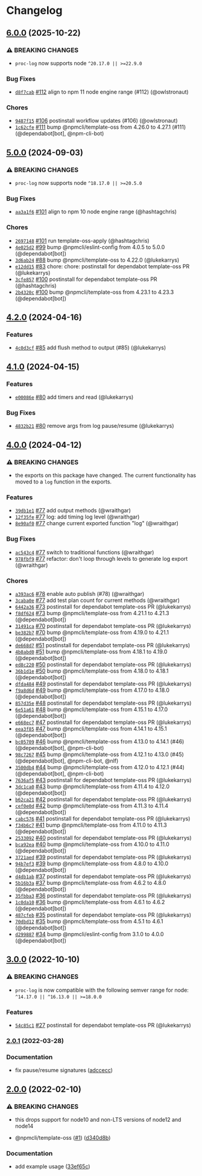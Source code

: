 # Changelog

## [6.0.0](https://github.com/npm/proc-log/compare/v5.0.0...v6.0.0) (2025-10-22)
### ⚠️ BREAKING CHANGES
* `proc-log` now supports node `^20.17.0 || >=22.9.0`
### Bug Fixes
* [`d8f7cab`](https://github.com/npm/proc-log/commit/d8f7cab84f366c5982e37716df9f5dcb0fcc8a68) [#112](https://github.com/npm/proc-log/pull/112) align to npm 11 node engine range (#112) (@owlstronaut)
### Chores
* [`9487f15`](https://github.com/npm/proc-log/commit/9487f156a5ab659ac5977b5a9ba1168ed037f650) [#106](https://github.com/npm/proc-log/pull/106) postinstall workflow updates (#106) (@owlstronaut)
* [`1c62cfe`](https://github.com/npm/proc-log/commit/1c62cfe995b1d0a97c823d52fb81f5238b69f8df) [#111](https://github.com/npm/proc-log/pull/111) bump @npmcli/template-oss from 4.26.0 to 4.27.1 (#111) (@dependabot[bot], @npm-cli-bot)

## [5.0.0](https://github.com/npm/proc-log/compare/v4.2.0...v5.0.0) (2024-09-03)
### ⚠️ BREAKING CHANGES
* `proc-log` now supports node `^18.17.0 || >=20.5.0`
### Bug Fixes
* [`aa3a1f6`](https://github.com/npm/proc-log/commit/aa3a1f65bf38bfd3305a73bdf4b432af12393012) [#101](https://github.com/npm/proc-log/pull/101) align to npm 10 node engine range (@hashtagchris)
### Chores
* [`2697148`](https://github.com/npm/proc-log/commit/2697148878a32af8c56745486dd0ed44b0e403aa) [#101](https://github.com/npm/proc-log/pull/101) run template-oss-apply (@hashtagchris)
* [`4e025d2`](https://github.com/npm/proc-log/commit/4e025d25c53cd85b767fc9e735f756b9f51a7b57) [#99](https://github.com/npm/proc-log/pull/99) bump @npmcli/eslint-config from 4.0.5 to 5.0.0 (@dependabot[bot])
* [`3d6ab24`](https://github.com/npm/proc-log/commit/3d6ab248c75c9bca053755da4fe9c74e894f0066) [#88](https://github.com/npm/proc-log/pull/88) bump @npmcli/template-oss to 4.22.0 (@lukekarrys)
* [`e12dd15`](https://github.com/npm/proc-log/commit/e12dd15f94483daf7237468a6f4c9df96a4b523d) [#83](https://github.com/npm/proc-log/pull/83) chore: chore: postinstall for dependabot template-oss PR (@lukekarrys)
* [`3cfe857`](https://github.com/npm/proc-log/commit/3cfe8571050f83fe0452a107a0696cafe1af1a51) [#100](https://github.com/npm/proc-log/pull/100) postinstall for dependabot template-oss PR (@hashtagchris)
* [`2b4320c`](https://github.com/npm/proc-log/commit/2b4320c544a0e42fc784d5f75d042908a7227cf6) [#100](https://github.com/npm/proc-log/pull/100) bump @npmcli/template-oss from 4.23.1 to 4.23.3 (@dependabot[bot])

## [4.2.0](https://github.com/npm/proc-log/compare/v4.1.0...v4.2.0) (2024-04-16)

### Features

* [`4c0d3cf`](https://github.com/npm/proc-log/commit/4c0d3cfde92e639e81a76655df74e0204a56eec8) [#85](https://github.com/npm/proc-log/pull/85) add flush method to output (#85) (@lukekarrys)

## [4.1.0](https://github.com/npm/proc-log/compare/v4.0.0...v4.1.0) (2024-04-15)

### Features

* [`e00086e`](https://github.com/npm/proc-log/commit/e00086ea425a9cb6a849e3853bd3ae79910b3d44) [#80](https://github.com/npm/proc-log/pull/80) add timers and read (@lukekarrys)

### Bug Fixes

* [`4832b21`](https://github.com/npm/proc-log/commit/4832b21f33513ceb0482ba1757594e9776cff408) [#80](https://github.com/npm/proc-log/pull/80) remove args from log pause/resume (@lukekarrys)

## [4.0.0](https://github.com/npm/proc-log/compare/v3.0.0...v4.0.0) (2024-04-12)

### ⚠️ BREAKING CHANGES

* the exports on this package have changed.  The current functionality has moved to a `log` function in the exports.

### Features

* [`39db1e1`](https://github.com/npm/proc-log/commit/39db1e10e0f10acab4bf02ded5c8b9e6598a6c70) [#77](https://github.com/npm/proc-log/pull/77) add output methods (@wraithgar)
* [`12f35fe`](https://github.com/npm/proc-log/commit/12f35fe4c95caab14966acece3e8fa06ed5e3613) [#77](https://github.com/npm/proc-log/pull/77) log: add timing log level (@wraithgar)
* [`8e90af0`](https://github.com/npm/proc-log/commit/8e90af02d49bed669f9b42d7a31d51d3849aaef1) [#77](https://github.com/npm/proc-log/pull/77) change current exported function "log" (@wraithgar)

### Bug Fixes

* [`ac543c4`](https://github.com/npm/proc-log/commit/ac543c4456443bfa6f044edcfbff2f214e04996b) [#77](https://github.com/npm/proc-log/pull/77) switch to traditional functions (@wraithgar)
* [`978fbf9`](https://github.com/npm/proc-log/commit/978fbf9fbe47a2ec71a61e0adfe61a17c14bce48) [#77](https://github.com/npm/proc-log/pull/77) refactor: don't loop through levels to generate log export (@wraithgar)

### Chores

* [`a393ac6`](https://github.com/npm/proc-log/commit/a393ac604a160c60b677daf2f12658abd25c5f65) [#78](https://github.com/npm/proc-log/pull/78) enable auto publish (#78) (@wraithgar)
* [`3caba0e`](https://github.com/npm/proc-log/commit/3caba0e5209359104e4ae386eb3092bf0a1361be) [#77](https://github.com/npm/proc-log/pull/77) add test plan count for current methods (@wraithgar)
* [`6442a36`](https://github.com/npm/proc-log/commit/6442a3672143060f20cb015808019adbc4378c9f) [#73](https://github.com/npm/proc-log/pull/73) postinstall for dependabot template-oss PR (@lukekarrys)
* [`f8df624`](https://github.com/npm/proc-log/commit/f8df6247c56daf90fe6a9f9042f610cc97662a24) [#73](https://github.com/npm/proc-log/pull/73) bump @npmcli/template-oss from 4.21.1 to 4.21.3 (@dependabot[bot])
* [`31491ca`](https://github.com/npm/proc-log/commit/31491cacfc995dc2811a03ed8718d91520ded2d0) [#70](https://github.com/npm/proc-log/pull/70) postinstall for dependabot template-oss PR (@lukekarrys)
* [`be382b7`](https://github.com/npm/proc-log/commit/be382b7a6eea91f2f59dda5a40f48ac5bf296561) [#70](https://github.com/npm/proc-log/pull/70) bump @npmcli/template-oss from 4.19.0 to 4.21.1 (@dependabot[bot])
* [`de668d7`](https://github.com/npm/proc-log/commit/de668d7d9efdc09c5909c3deb8b7f9b3c7bbb73b) [#51](https://github.com/npm/proc-log/pull/51) postinstall for dependabot template-oss PR (@lukekarrys)
* [`4b8abd0`](https://github.com/npm/proc-log/commit/4b8abd062c223d39842ca1a979341e707847ba39) [#51](https://github.com/npm/proc-log/pull/51) bump @npmcli/template-oss from 4.18.1 to 4.19.0 (@dependabot[bot])
* [`ed8c220`](https://github.com/npm/proc-log/commit/ed8c220a93331069a9d3b5d7e8b1e5d186b54304) [#50](https://github.com/npm/proc-log/pull/50) postinstall for dependabot template-oss PR (@lukekarrys)
* [`36b1d1e`](https://github.com/npm/proc-log/commit/36b1d1ef1be51f7996e0ed0f5645e627d994c14b) [#50](https://github.com/npm/proc-log/pull/50) bump @npmcli/template-oss from 4.18.0 to 4.18.1 (@dependabot[bot])
* [`dfda484`](https://github.com/npm/proc-log/commit/dfda484f3f3f18ddc2e7c0e244d3ab5d2a095f21) [#49](https://github.com/npm/proc-log/pull/49) postinstall for dependabot template-oss PR (@lukekarrys)
* [`f9a8d6d`](https://github.com/npm/proc-log/commit/f9a8d6d954ba383f3a64d291c635b5445ea4bbff) [#49](https://github.com/npm/proc-log/pull/49) bump @npmcli/template-oss from 4.17.0 to 4.18.0 (@dependabot[bot])
* [`857d35e`](https://github.com/npm/proc-log/commit/857d35e1f1023f3ac252743827da42621ce5c30e) [#48](https://github.com/npm/proc-log/pull/48) postinstall for dependabot template-oss PR (@lukekarrys)
* [`6e51a61`](https://github.com/npm/proc-log/commit/6e51a614ed41fd5b50926c0e427282ff65c31acd) [#48](https://github.com/npm/proc-log/pull/48) bump @npmcli/template-oss from 4.15.1 to 4.17.0 (@dependabot[bot])
* [`e668ec7`](https://github.com/npm/proc-log/commit/e668ec7214698b8ce3b2c7c246ea0decafc46a30) [#47](https://github.com/npm/proc-log/pull/47) postinstall for dependabot template-oss PR (@lukekarrys)
* [`eea3f85`](https://github.com/npm/proc-log/commit/eea3f85f3c4c6dc0f39d591d5545b5e982d8812c) [#47](https://github.com/npm/proc-log/pull/47) bump @npmcli/template-oss from 4.14.1 to 4.15.1 (@dependabot[bot])
* [`bc05709`](https://github.com/npm/proc-log/commit/bc05709f98f5f49fd4fa8e16a48ba37da6651157) [#46](https://github.com/npm/proc-log/pull/46) bump @npmcli/template-oss from 4.13.0 to 4.14.1 (#46) (@dependabot[bot], @npm-cli-bot)
* [`98c7267`](https://github.com/npm/proc-log/commit/98c72673600345b4846a4152a316c47e5da10ea2) [#45](https://github.com/npm/proc-log/pull/45) bump @npmcli/template-oss from 4.12.1 to 4.13.0 (#45) (@dependabot[bot], @npm-cli-bot, @nlf)
* [`3500db4`](https://github.com/npm/proc-log/commit/3500db4720fb737430e4dc607a348d457bfaf513) [#44](https://github.com/npm/proc-log/pull/44) bump @npmcli/template-oss from 4.12.0 to 4.12.1 (#44) (@dependabot[bot], @npm-cli-bot)
* [`7636af5`](https://github.com/npm/proc-log/commit/7636af52b117d8083f4d97e4b90ce532c8de1b63) [#43](https://github.com/npm/proc-log/pull/43) postinstall for dependabot template-oss PR (@lukekarrys)
* [`3dc1ca0`](https://github.com/npm/proc-log/commit/3dc1ca0ad5ea12a989be95aad319cde36b4d95f9) [#43](https://github.com/npm/proc-log/pull/43) bump @npmcli/template-oss from 4.11.4 to 4.12.0 (@dependabot[bot])
* [`b62ca21`](https://github.com/npm/proc-log/commit/b62ca21b75b6e878e3f95ccd8e2b84d7ebf38a3f) [#42](https://github.com/npm/proc-log/pull/42) postinstall for dependabot template-oss PR (@lukekarrys)
* [`cef0e0d`](https://github.com/npm/proc-log/commit/cef0e0d8a27e6879ef7d41fc5644ef520c7b92fd) [#42](https://github.com/npm/proc-log/pull/42) bump @npmcli/template-oss from 4.11.3 to 4.11.4 (@dependabot[bot])
* [`cabc576`](https://github.com/npm/proc-log/commit/cabc576873b8081e6440ba6a49406828d5a8b53a) [#41](https://github.com/npm/proc-log/pull/41) postinstall for dependabot template-oss PR (@lukekarrys)
* [`f34b6c7`](https://github.com/npm/proc-log/commit/f34b6c7d0535db65782e3fa993522a1f5df6622e) [#41](https://github.com/npm/proc-log/pull/41) bump @npmcli/template-oss from 4.11.0 to 4.11.3 (@dependabot[bot])
* [`2533092`](https://github.com/npm/proc-log/commit/2533092409fd9a05165aa67a429f20e02a4eb092) [#40](https://github.com/npm/proc-log/pull/40) postinstall for dependabot template-oss PR (@lukekarrys)
* [`bca92ea`](https://github.com/npm/proc-log/commit/bca92eac1f7dcf6a194df132471df7eb60f69ac8) [#40](https://github.com/npm/proc-log/pull/40) bump @npmcli/template-oss from 4.10.0 to 4.11.0 (@dependabot[bot])
* [`3721aed`](https://github.com/npm/proc-log/commit/3721aedec49426d70fff5465425c4a968f790512) [#39](https://github.com/npm/proc-log/pull/39) postinstall for dependabot template-oss PR (@lukekarrys)
* [`94b7ef3`](https://github.com/npm/proc-log/commit/94b7ef3eb362dbd7855737567814e20eaabe507c) [#39](https://github.com/npm/proc-log/pull/39) bump @npmcli/template-oss from 4.8.0 to 4.10.0 (@dependabot[bot])
* [`d4db1ab`](https://github.com/npm/proc-log/commit/d4db1abaddb1754ffc4220f68444388b9c88d7a6) [#37](https://github.com/npm/proc-log/pull/37) postinstall for dependabot template-oss PR (@lukekarrys)
* [`5b16b3a`](https://github.com/npm/proc-log/commit/5b16b3a145b1f238387363e3e87b332ed457673a) [#37](https://github.com/npm/proc-log/pull/37) bump @npmcli/template-oss from 4.6.2 to 4.8.0 (@dependabot[bot])
* [`35fbba3`](https://github.com/npm/proc-log/commit/35fbba37a1aeb96b99737eda9f0ff9f5af192df7) [#36](https://github.com/npm/proc-log/pull/36) postinstall for dependabot template-oss PR (@lukekarrys)
* [`1c0da10`](https://github.com/npm/proc-log/commit/1c0da10c5ec740c6d40fb310f60e91f084827e05) [#36](https://github.com/npm/proc-log/pull/36) bump @npmcli/template-oss from 4.6.1 to 4.6.2 (@dependabot[bot])
* [`487cfeb`](https://github.com/npm/proc-log/commit/487cfeb5ea1780212beacde6ad9505b10f92c432) [#35](https://github.com/npm/proc-log/pull/35) postinstall for dependabot template-oss PR (@lukekarrys)
* [`70dbd12`](https://github.com/npm/proc-log/commit/70dbd124444825c81c897987e3a6c6550225da64) [#35](https://github.com/npm/proc-log/pull/35) bump @npmcli/template-oss from 4.5.1 to 4.6.1 (@dependabot[bot])
* [`d299887`](https://github.com/npm/proc-log/commit/d299887e3d0355ae50fa1e72671c179dbf2efc46) [#34](https://github.com/npm/proc-log/pull/34) bump @npmcli/eslint-config from 3.1.0 to 4.0.0 (@dependabot[bot])

## [3.0.0](https://github.com/npm/proc-log/compare/v2.0.1...v3.0.0) (2022-10-10)

### ⚠️ BREAKING CHANGES

* `proc-log` is now compatible with the following semver range for node: `^14.17.0 || ^16.13.0 || >=18.0.0`

### Features

* [`54c85c1`](https://github.com/npm/proc-log/commit/54c85c1d4c0ed59c48d6765b15e8918e2eaf8c3a) [#27](https://github.com/npm/proc-log/pull/27) postinstall for dependabot template-oss PR (@lukekarrys)

### [2.0.1](https://github.com/npm/proc-log/compare/v2.0.0...v2.0.1) (2022-03-28)


### Documentation

* fix pause/resume signatures ([adccecc](https://github.com/npm/proc-log/commit/adccecc2bf5e77427e3fefe826a8e5a1a57640d7))

## [2.0.0](https://www.github.com/npm/proc-log/compare/v1.0.0...v2.0.0) (2022-02-10)


### ⚠ BREAKING CHANGES

* this drops support for node10 and non-LTS versions of node12 and node14

* @npmcli/template-oss ([#1](https://www.github.com/npm/proc-log/issues/1)) ([d340d8b](https://www.github.com/npm/proc-log/commit/d340d8b90c5612223d456a6d33d36ed83ab1ba41))


### Documentation

* add example usage ([33ef65c](https://www.github.com/npm/proc-log/commit/33ef65c4dc3cdba2a2555ec1c32f6bd5d281ff6a))
